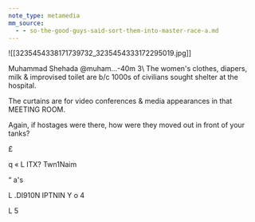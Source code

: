 ```yaml
---
note_type: metamedia
mm_source:
  - - so-the-good-guys-said-sort-them-into-master-race-a.md
---
```


![[3235454338171739732_3235454333172295019.jpg]]

Muhammad Shehada @muham...-40m
3\ The women's clothes, diapers, milk &
improvised toilet are b/c 1000s of civilians
sought shelter at the hospital.

The curtains are for video conferences &
media appearances in that MEETING ROOM.

Again, if hostages were there, how were they
moved out in front of your tanks?

£

q « L ITX? Twn1Naim

“
a's

L .DI910N IPTNIN Y o
4

L 5

